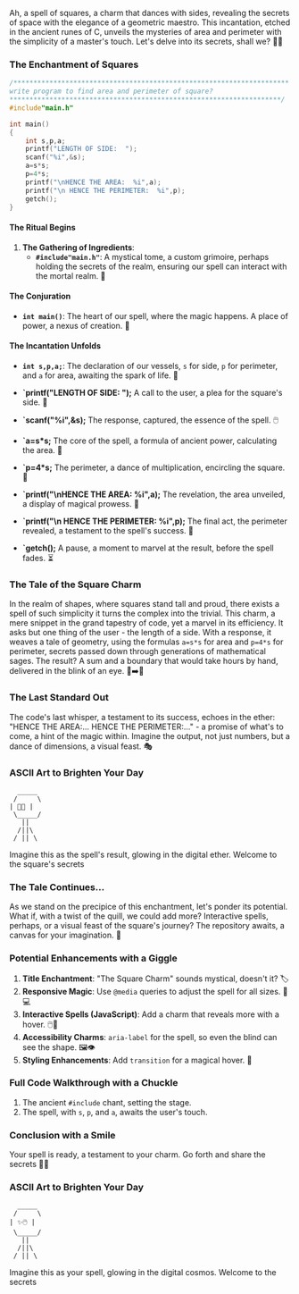 Ah, a spell of squares, a charm that dances with sides, revealing the secrets of space with the elegance of a geometric maestro. This incantation, etched in the ancient runes of C, unveils the mysteries of area and perimeter with the simplicity of a master's touch. Let's delve into its secrets, shall we? 📜✨

### The Enchantment of Squares

```c
/*********************************************************************
write program to find area and perimeter of square?
********************************************************************/
#include"main.h"

int main()
{
    int s,p,a;
    printf("LENGTH OF SIDE:  ");
    scanf("%i",&s);
    a=s*s;
    p=4*s;
    printf("\nHENCE THE AREA:  %i",a);
    printf("\n HENCE THE PERIMETER:  %i",p);
    getch();
}
```

#### The Ritual Begins

1. **The Gathering of Ingredients**:
   - **`#include"main.h"`**: A mystical tome, a custom grimoire, perhaps holding the secrets of the realm, ensuring our spell can interact with the mortal realm. 📖

#### The Conjuration

- **`int main()`**: The heart of our spell, where the magic happens. A place of power, a nexus of creation. 🌟

#### The Incantation Unfolds

- **`int s,p,a;`**: The declaration of our vessels, `s` for side, `p` for perimeter, and `a` for area, awaiting the spark of life. 🧪

- **`printf("LENGTH OF SIDE:  ");** A call to the user, a plea for the square's side. 📢
- **`scanf("%i",&s);** The response, captured, the essence of the spell. 🖱️
- **`a=s*s;** The core of the spell, a formula of ancient power, calculating the area. 🧮
- **`p=4*s;** The perimeter, a dance of multiplication, encircling the square. 📏
- **`printf("\nHENCE THE AREA:  %i",a);** The revelation, the area unveiled, a display of magical prowess. 📣
- **`printf("\n HENCE THE PERIMETER:  %i",p);** The final act, the perimeter revealed, a testament to the spell's success. 📣
- **`getch();** A pause, a moment to marvel at the result, before the spell fades. ⏳

### The Tale of the Square Charm

In the realm of shapes, where squares stand tall and proud, there exists a spell of such simplicity it turns the complex into the trivial. This charm, a mere snippet in the grand tapestry of code, yet a marvel in its efficiency. It asks but one thing of the user - the length of a side. With a response, it weaves a tale of geometry, using the formulas `a=s*s` for area and `p=4*s` for perimeter, secrets passed down through generations of mathematical sages. The result? A sum and a boundary that would take hours by hand, delivered in the blink of an eye. 🐌➡️🚀

### The Last Standard Out

The code's last whisper, a testament to its success, echoes in the ether: "HENCE THE AREA:... HENCE THE PERIMETER:..." - a promise of what's to come, a hint of the magic within. Imagine the output, not just numbers, but a dance of dimensions, a visual feast. 🎭

### ASCII Art to Brighten Your Day
```
  _____
 /     \
| 📏📢 |
 \_____/
   ||
  /||\
 / || \
```
Imagine this as the spell's result, glowing in the digital ether. Welcome to the square's secrets

### The Tale Continues...

As we stand on the precipice of this enchantment, let's ponder its potential. What if, with a twist of the quill, we could add more? Interactive spells, perhaps, or a visual feast of the square's journey? The repository awaits, a canvas for your imagination. 🎨

### Potential Enhancements with a Giggle

1. **Title Enchantment**: "The Square Charm" sounds mystical, doesn't it? 🏷️
2. **Responsive Magic**: Use `@media` queries to adjust the spell for all sizes. 📱💻
3. **Interactive Spells (JavaScript)**: Add a charm that reveals more with a hover. 🖱️🔮
4. **Accessibility Charms**: `aria-label` for the spell, so even the blind can see the shape. 🖼️👁️
5. **Styling Enhancements**: Add `transition` for a magical hover. 🌟

### Full Code Walkthrough with a Chuckle

1. The ancient `#include` chant, setting the stage.
2. The spell, with `s`, `p`, and `a`, awaits the user's touch.

### Conclusion with a Smile

Your spell is ready, a testament to your charm. Go forth and share the secrets 🎉🔮

### ASCII Art to Brighten Your Day

```
  _____
 /     \
| ✨🖱️ |
 \_____/
   ||
  /||\
 / || \
```
Imagine this as your spell, glowing in the digital cosmos. Welcome to the secrets